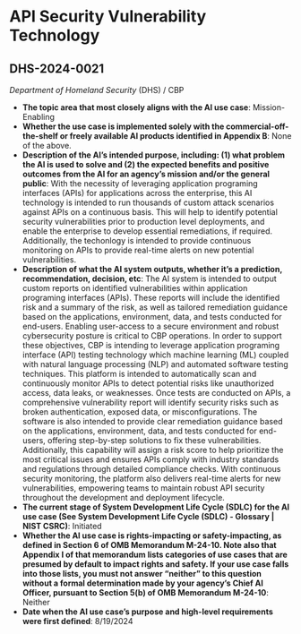 # API Security Vulnerability Technology
## DHS-2024-0021
_Department of Homeland Security_ (DHS) / CBP


+ **The topic area that most closely aligns with the AI use case**: Mission-Enabling
+ **Whether the use case is implemented solely with the commercial-off-the-shelf or freely available AI products identified in Appendix B**: None of the above.
+ **Description of the AI’s intended purpose, including: (1) what problem the AI is used to solve and (2) the expected benefits and positive outcomes from the AI for an agency’s mission and/or the general public**: With the necessity of leveraging application programing interfaces (APIs) for applications across the enterprise, this AI technology is intended to run thousands of custom attack scenarios against APIs on a continuous basis. This will help to identify potential security vulnerabilities prior to production level deployments, and enable the enterprise to develop essential remediations, if required.  Additionally, the techonlogy is intended to provide continuous monitoring on APIs to provide real-time alerts on new potential vulnerabilities.
+ **Description of what the AI system outputs, whether it’s a prediction, recommendation, decision, etc**: The AI system is intended to output custom reports on identified vulnerabilities within application programing interfaces (APIs). These reports will include the identified risk and a summary of the risk, as well as tailored remediation guidance based on the applications, environment, data, and tests conducted for end-users.
Enabling user-access to a secure environment and robust cybersecurity posture is critical to CBP operations. In order to support these objectives, CBP is intending to leverage application programing interface (API) testing technology which machine learning (ML) coupled with natural language processing (NLP) and automated software testing techniques. This platform is intended to automatically scan and continuously monitor APIs to detect potential risks like unauthorized access, data leaks, or weaknesses. Once tests are conducted on APIs, a comprehensive vulnerability report will identify security risks such as broken authentication, exposed data, or misconfigurations. The software is also intended to provide clear remediation guidance based on the applications, environment, data, and tests conducted for end-users, offering step-by-step solutions to fix these vulnerabilities. Additionally, this capability will assign a risk score to help prioritize the most critical issues and ensures APIs comply with industry standards and regulations through detailed compliance checks. With continuous security monitoring, the platform also delivers real-time alerts for new vulnerabilities, empowering teams to maintain robust API security throughout the development and deployment lifecycle. 
+ **The current stage of System Development Life Cycle (SDLC) for the AI use case (See System Development Life Cycle (SDLC) - Glossary | NIST CSRC)**: Initiated
+ **Whether the AI use case is rights-impacting or safety-impacting, as defined in Section 6 of OMB Memorandum M-24-10. Note also that Appendix I of that memorandum lists categories of use cases that are presumed by default to impact rights and safety. If your use case falls into those lists, you must not answer “neither” to this question without a formal determination made by your agency’s Chief AI Officer, pursuant to Section 5(b) of OMB Memorandum M-24-10**: Neither
+ **Date when the AI use case’s purpose and high-level requirements were first defined**: 8/19/2024